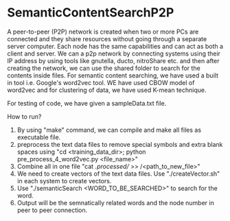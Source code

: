 # SemanticContentSearchP2P

A peer-to-peer (P2P) network is created when two or more PCs are connected and they share resources without going through a separate server computer. Each node has the same capabilities and can act as both a client and server.
We can a p2p network by connecting systems using their IP address by using tools like gnutella, ducto, nitroShare etc. and then after creating the network, we can use the shared folder to search for the contents inside files.
For semantic content searching, we have used a built in tool i.e. Google's word2vec tool. WE have used CBOW model of word2vec and for clustering of data, we have used K-mean technique.

For testing of code, we have given a sampleData.txt file.

How to run?
1. By using "make" command, we can compile and make all files as executable file.
2. preprocess the text data files to remove special symbols and extra blank spaces using 
   "cd <training_data_dir>;
   python pre_process_4_word2vec.py <file_name>"
3. Combine all in one file
   "cat *.processed/* >> /<path_to_new_file>"
4. We need to create vectors of the text data files. 
   Use "./createVector.sh" in each system to create vectors.
5. Use "./semanticSearch <WORD_TO_BE_SEARCHED>" to search for the word.
6. Output will be the semnatically related words and the node number in peer to peer connection.


